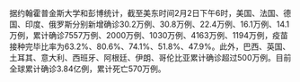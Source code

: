 据约翰霍普金斯大学和彭博统计，截至美东时间2月2日下午6时，美国、法国、德国、印度、俄罗斯分别新增确诊30.2万例、30.8万例、22.4万例、16.1万例、14.1万例，累计确诊7557万例、2000万例、1030万例、4163万例、1194万例，疫苗接种完毕比率为63.2%、80.6%、74.1%、51.8%、47.9%。此外，巴西、英国、土耳其、意大利、西班牙、阿根廷、伊朗、哥伦比亚累计确诊超过500万例。目前全球累计确诊3.84亿例，累计死亡570万例。